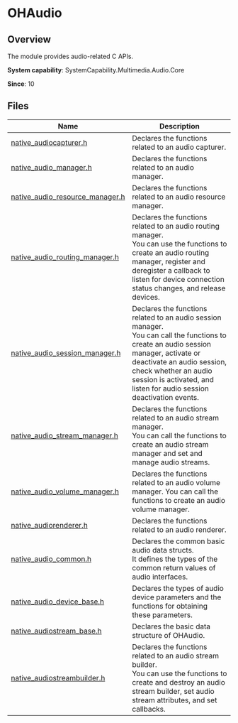 # OHAudio

## Overview

The module provides audio-related C APIs.

**System capability**: SystemCapability.Multimedia.Audio.Core

**Since**: 10

## Files

| Name| Description|
| -- | -- |
| [native_audiocapturer.h](capi-native-audiocapturer-h.md) | Declares the functions related to an audio capturer.|
| [native_audio_manager.h](capi-native-audio-manager-h.md) | Declares the functions related to an audio manager.|
| [native_audio_resource_manager.h](capi-native-audio-resource-manager-h.md) | Declares the functions related to an audio resource manager.|
| [native_audio_routing_manager.h](capi-native-audio-routing-manager-h.md) | Declares the functions related to an audio routing manager.<br>You can use the functions to create an audio routing manager, register and deregister a callback to listen for device connection status changes, and release devices.|
| [native_audio_session_manager.h](capi-native-audio-session-manager-h.md) | Declares the functions related to an audio session manager.<br>You can call the functions to create an audio session manager, activate or deactivate an audio session, check whether an audio session is activated, and listen for audio session deactivation events.|
| [native_audio_stream_manager.h](capi-native-audio-stream-manager-h.md) | Declares the functions related to an audio stream manager.<br>You can call the functions to create an audio stream manager and set and manage audio streams.|
| [native_audio_volume_manager.h](capi-native-audio-volume-manager-h.md) | Declares the functions related to an audio volume manager. You can call the functions to create an audio volume manager.|
| [native_audiorenderer.h](capi-native-audiorenderer-h.md) | Declares the functions related to an audio renderer.|
| [native_audio_common.h](capi-native-audio-common-h.md) | Declares the common basic audio data structs.<br>It defines the types of the common return values of audio interfaces.|
| [native_audio_device_base.h](capi-native-audio-device-base-h.md) | Declares the types of audio device parameters and the functions for obtaining these parameters.|
| [native_audiostream_base.h](capi-native-audiostream-base-h.md) | Declares the basic data structure of OHAudio.|
| [native_audiostreambuilder.h](capi-native-audiostreambuilder-h.md) | Declares the functions related to an audio stream builder.<br>You can use the functions to create and destroy an audio stream builder, set audio stream attributes, and set callbacks.|
